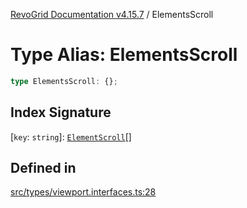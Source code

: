 [RevoGrid Documentation v4.15.7](README.md) / ElementsScroll

# Type Alias: ElementsScroll

```ts
type ElementsScroll: {};
```

## Index Signature

 \[`key`: `string`\]: [`ElementScroll`](Interface.ElementScroll.md)[]

## Defined in

[src/types/viewport.interfaces.ts:28](https://github.com/revolist/revogrid/blob/4b66617ba213e84ecc08d523780ce49415de163a/src/types/viewport.interfaces.ts#L28)
